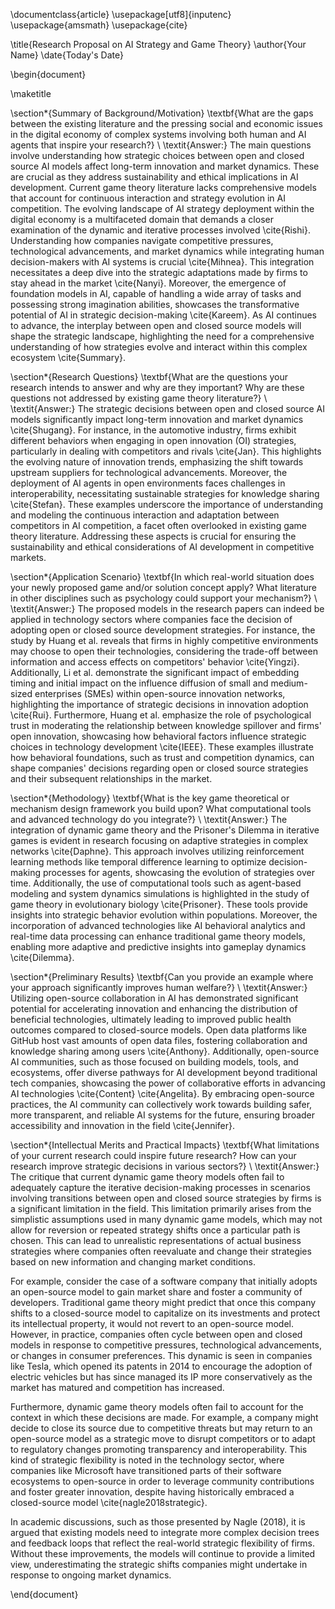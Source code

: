 \documentclass{article}
\usepackage[utf8]{inputenc}
\usepackage{amsmath}
\usepackage{cite}

\title{Research Proposal on AI Strategy and Game Theory}
\author{Your Name}
\date{Today's Date}

\begin{document}

\maketitle

\section*{Summary of Background/Motivation}
\textbf{What are the gaps between the existing literature and the pressing social and economic issues in the digital economy of complex systems involving both human and AI agents that inspire your research?} \\
\textit{Answer:} The main questions involve understanding how strategic choices between open and closed source AI models affect long-term innovation and market dynamics. These are crucial as they address sustainability and ethical implications in AI development. Current game theory literature lacks comprehensive models that account for continuous interaction and strategy evolution in AI competition. The evolving landscape of AI strategy deployment within the digital economy is a multifaceted domain that demands a closer examination of the dynamic and iterative processes involved \cite{Rishi}. Understanding how companies navigate competitive pressures, technological advancements, and market dynamics while integrating human decision-makers with AI systems is crucial \cite{Mihnea}. This integration necessitates a deep dive into the strategic adaptations made by firms to stay ahead in the market \cite{Nanyi}. Moreover, the emergence of foundation models in AI, capable of handling a wide array of tasks and possessing strong imagination abilities, showcases the transformative potential of AI in strategic decision-making \cite{Kareem}. As AI continues to advance, the interplay between open and closed source models will shape the strategic landscape, highlighting the need for a comprehensive understanding of how strategies evolve and interact within this complex ecosystem \cite{Summary}.

\section*{Research Questions}
\textbf{What are the questions your research intends to answer and why are they important? Why are these questions not addressed by existing game theory literature?} \\
\textit{Answer:} The strategic decisions between open and closed source AI models significantly impact long-term innovation and market dynamics \cite{Shugang}. For instance, in the automotive industry, firms exhibit different behaviors when engaging in open innovation (OI) strategies, particularly in dealing with competitors and rivals \cite{Jan}. This highlights the evolving nature of innovation trends, emphasizing the shift towards upstream suppliers for technological advancements. Moreover, the deployment of AI agents in open environments faces challenges in interoperability, necessitating sustainable strategies for knowledge sharing \cite{Stefan}. These examples underscore the importance of understanding and modeling the continuous interaction and adaptation between competitors in AI competition, a facet often overlooked in existing game theory literature. Addressing these aspects is crucial for ensuring the sustainability and ethical considerations of AI development in competitive markets.

\section*{Application Scenario}
\textbf{In which real-world situation does your newly proposed game and/or solution concept apply? What literature in other disciplines such as psychology could support your mechanism?} \\
\textit{Answer:} The proposed models in the research papers can indeed be applied in technology sectors where companies face the decision of adopting open or closed source development strategies. For instance, the study by Huang et al. reveals that firms in highly competitive environments may choose to open their technologies, considering the trade-off between information and access effects on competitors' behavior \cite{Yingzi}. Additionally, Li et al. demonstrate the significant impact of embedding timing and initial impact on the influence diffusion of small and medium-sized enterprises (SMEs) within open-source innovation networks, highlighting the importance of strategic decisions in innovation adoption \cite{Rui}. Furthermore, Huang et al. emphasize the role of psychological trust in moderating the relationship between knowledge spillover and firms' open innovation, showcasing how behavioral factors influence strategic choices in technology development \cite{IEEE}. These examples illustrate how behavioral foundations, such as trust and competition dynamics, can shape companies' decisions regarding open or closed source strategies and their subsequent relationships in the market.

\section*{Methodology}
\textbf{What is the key game theoretical or mechanism design framework you build upon? What computational tools and advanced technology do you integrate?} \\
\textit{Answer:} The integration of dynamic game theory and the Prisoner's Dilemma in iterative games is evident in research focusing on adaptive strategies in complex networks \cite{Daphne}. This approach involves utilizing reinforcement learning methods like temporal difference learning to optimize decision-making processes for agents, showcasing the evolution of strategies over time. Additionally, the use of computational tools such as agent-based modeling and system dynamics simulations is highlighted in the study of game theory in evolutionary biology \cite{Prisoner}. These tools provide insights into strategic behavior evolution within populations. Moreover, the incorporation of advanced technologies like AI behavioral analytics and real-time data processing can enhance traditional game theory models, enabling more adaptive and predictive insights into gameplay dynamics \cite{Dilemma}.

\section*{Preliminary Results}
\textbf{Can you provide an example where your approach significantly improves human welfare?} \\
\textit{Answer:} Utilizing open-source collaboration in AI has demonstrated significant potential for accelerating innovation and enhancing the distribution of beneficial technologies, ultimately leading to improved public health outcomes compared to closed-source models. Open data platforms like GitHub host vast amounts of open data files, fostering collaboration and knowledge sharing among users \cite{Anthony}. Additionally, open-source AI communities, such as those focused on building models, tools, and ecosystems, offer diverse pathways for AI development beyond traditional tech companies, showcasing the power of collaborative efforts in advancing AI technologies \cite{Content} \cite{Angelita}. By embracing open-source practices, the AI community can collectively work towards building safer, more transparent, and reliable AI systems for the future, ensuring broader accessibility and innovation in the field \cite{Jennifer}.

\section*{Intellectual Merits and Practical Impacts}
\textbf{What limitations of your current research could inspire future research? How can your research improve strategic decisions in various sectors?} \\
\textit{Answer:} The critique that current dynamic game theory models often fail to adequately capture the iterative decision-making processes in scenarios involving transitions between open and closed source strategies by firms is a significant limitation in the field. This limitation primarily arises from the simplistic assumptions used in many dynamic game models, which may not allow for reversion or repeated strategy shifts once a particular path is chosen. This can lead to unrealistic representations of actual business strategies where companies often reevaluate and change their strategies based on new information and changing market conditions.

For example, consider the case of a software company that initially adopts an open-source model to gain market share and foster a community of developers. Traditional game theory might predict that once this company shifts to a closed-source model to capitalize on its investments and protect its intellectual property, it would not revert to an open-source model. However, in practice, companies often cycle between open and closed models in response to competitive pressures, technological advancements, or changes in consumer preferences. This dynamic is seen in companies like Tesla, which opened its patents in 2014 to encourage the adoption of electric vehicles but has since managed its IP more conservatively as the market has matured and competition has increased.

Furthermore, dynamic game theory models often fail to account for the context in which these decisions are made. For example, a company might decide to close its source due to competitive threats but may return to an open-source model as a strategic move to disrupt competitors or to adapt to regulatory changes promoting transparency and interoperability. This kind of strategic flexibility is noted in the technology sector, where companies like Microsoft have transitioned parts of their software ecosystems to open-source in order to leverage community contributions and foster greater innovation, despite having historically embraced a closed-source model \cite{nagle2018strategic}.

In academic discussions, such as those presented by Nagle (2018), it is argued that existing models need to integrate more complex decision trees and feedback loops that reflect the real-world strategic flexibility of firms. Without these improvements, the models will continue to provide a limited view, underestimating the strategic shifts companies might undertake in response to ongoing market dynamics.

\end{document}
